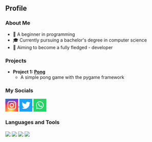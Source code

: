 ## Profile

### About Me
- 🐤 A beginner in programming
- 🎓 Currently pursuing a bachelor's degree in computer science
- 🚀 Aiming to become a fully fledged - developer

### Projects
- **Project 1: [Pong](https://github.com/Albertcheong/pong)**
  - A simple pong game with the pygame framework

### My Socials
<a href="https://www.instagram.com/akun_si_albert/" target="_blank" rel="noopener noreferrer">
   <img src="https://github.com/edent/SuperTinyIcons/blob/master/images/svg/instagram.svg" width="40px" align="center" alt="instagram"/>
</a>

<a href="https://twitter.com/Alberthcheong" target="_blank" rel="noopener noreferrer">
   <img src="https://github.com/edent/SuperTinyIcons/blob/master/images/svg/twitter.svg" width="40px" align="center" alt="Twitter"/>
</a>

<a href="https://wa.me/6285156462870" target="_blank" rel = "noopener noreferrer">
   <img src="https://github.com/edent/SuperTinyIcons/blob/master/images/svg/whatsapp.svg" width="40px" align="center" alt="Whatsapp"/>
</a>

### Languages and Tools 

<img src="https://cdn.worldvectorlogo.com/logos/c.svg" width="40px" align="center"/> <img src="https://cdn.worldvectorlogo.com/logos/python-5.svg" width="40px" align="center"/> <img src="https://cdn.worldvectorlogo.com/logos/visual-studio-code-1.svg" width="40px" align="center"/> <img src="https://upload.wikimedia.org/wikipedia/commons/2/2c/Visual_Studio_Icon_2022.svg" width="40px" align="center" />
